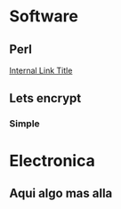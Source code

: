 <!-- TITLE: Snippets -->
<!-- SUBTITLE: All Snippets -->

# Software
## Perl
[Internal Link Title](/path/to/page)
## Lets encrypt
### Simple


# Electronica
## Aqui algo mas alla


